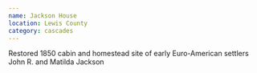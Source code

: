 ```yaml
---
name: Jackson House
location: Lewis County
category: cascades
---
```


Restored 1850 cabin and homestead site of early Euro-American settlers John R. and Matilda Jackson
